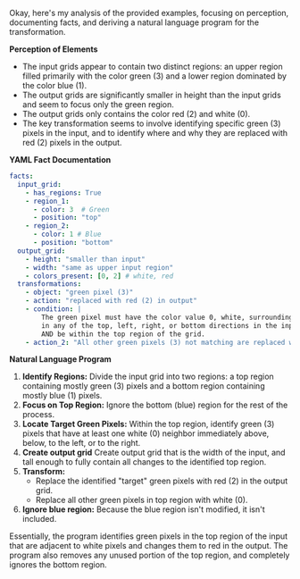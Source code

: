 Okay, here's my analysis of the provided examples, focusing on perception, documenting facts, and deriving a natural language program for the transformation.

**Perception of Elements**

*   The input grids appear to contain two distinct regions: an upper region filled primarily with the color green (3) and a lower region dominated by the color blue (1).
*   The output grids are significantly smaller in height than the input grids and seem to focus only the green region.
*   The output grids only contains the color red (2) and white (0).
*   The key transformation seems to involve identifying specific green (3) pixels in the input, and to identify where and why they are replaced with red (2) pixels in the output.

**YAML Fact Documentation**


```yaml
facts:
  input_grid:
    - has_regions: True
    - region_1:
      - color: 3  # Green
      - position: "top"
    - region_2:
      - color: 1 # Blue
      - position: "bottom"
  output_grid:
    - height: "smaller than input"
    - width: "same as upper input region"
    - colors_present: [0, 2] # white, red
  transformations:
    - object: "green pixel (3)"
    - action: "replaced with red (2) in output"
    - condition: |
        The green pixel must have the color value 0, white, surrounding it
        in any of the top, left, right, or bottom directions in the input grid
        AND be within the top region of the grid.
    - action_2: "All other green pixels (3) not matching are replaced with white (0) in the output"

```


**Natural Language Program**

1.  **Identify Regions:** Divide the input grid into two regions: a top region containing mostly green (3) pixels and a bottom region containing mostly blue (1) pixels.
2.  **Focus on Top Region:** Ignore the bottom (blue) region for the rest of the process.
3.  **Locate Target Green Pixels:** Within the top region, identify green (3) pixels that have at least one white (0) neighbor immediately above, below, to the left, or to the right.
4. **Create output grid** Create output grid that is the width of the input, and tall enough to fully contain all changes to the identified top region.
5.  **Transform:**
    *   Replace the identified "target" green pixels with red (2) in the output grid.
    *   Replace all other green pixels in top region with white (0).
6. **Ignore blue region:** Because the blue region isn't modified, it isn't included.

Essentially, the program identifies green pixels in the top region of the input that are adjacent to white pixels and changes them to red in the output. The program also removes any unused portion of the top region, and completely ignores the bottom region.
